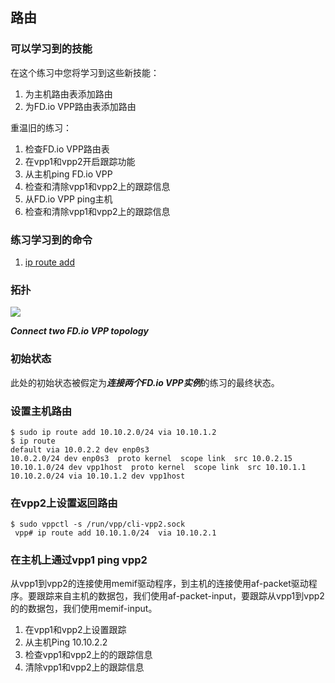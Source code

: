 ## 路由

### 可以学习到的技能

在这个练习中您将学习到这些新技能：
1. 为主机路由表添加路由
2. 为FD.io VPP路由表添加路由

重温旧的练习：
1. 检查FD.io VPP路由表
2. 在vpp1和vpp2开启跟踪功能
3. 从主机ping FD.io VPP
4. 检查和清除vpp1和vpp2上的跟踪信息
5. 从FD.io VPP ping主机
6. 检查和清除vpp1和vpp2上的跟踪信息

### 练习学习到的命令
1. [ip route add]()

### 拓扑
![](https://github.com/penybai/vpp-docs/blob/master/images/connecting_two_vpp_instances_with_memif.png)

***Connect two FD.io VPP topology***

### 初始状态

此处的初始状态被假定为***连接两个FD.io VPP实例***的练习的最终状态。

### 设置主机路由

```
$ sudo ip route add 10.10.2.0/24 via 10.10.1.2
$ ip route
default via 10.0.2.2 dev enp0s3
10.0.2.0/24 dev enp0s3  proto kernel  scope link  src 10.0.2.15
10.10.1.0/24 dev vpp1host  proto kernel  scope link  src 10.10.1.1
10.10.2.0/24 via 10.10.1.2 dev vpp1host
```

### 在vpp2上设置返回路由

```
$ sudo vppctl -s /run/vpp/cli-vpp2.sock
 vpp# ip route add 10.10.1.0/24  via 10.10.2.1
```

### 在主机上通过vpp1 ping vpp2

从vpp1到vpp2的连接使用memif驱动程序，到主机的连接使用af-packet驱动程序。要跟踪来自主机的数据包，我们使用af-packet-input，要跟踪从vpp1到vpp2的的数据包，我们使用memif-input。

1. 在vpp1和vpp2上设置跟踪
2. 从主机Ping 10.10.2.2
3. 检查vpp1和vpp2上的的跟踪信息
4. 清除vpp1和vpp2上的跟踪信息